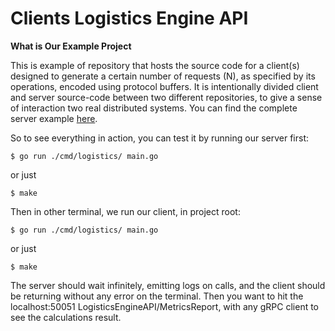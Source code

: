 # Clients Logistics Engine API

**What is Our  Example Project**

This is example of repository that hosts the source code for a client(s) designed to generate a certain number of requests (N), as specified by its operations, encoded using protocol buffers.  It is intentionally divided client and server source-code between two different repositories, to give a sense of interaction two real distributed systems.
You can find the complete server example [here](https://github.com/ivanbulyk/logistics_engine_api).

So to see everything in action, you can test it by running our server first:

```text
$ go run ./cmd/logistics/ main.go
```
or just

```text
$ make 
```

Then in other terminal, we run our client, in project root:

```text
$ go run ./cmd/logistics/ main.go
```
or just

```text
$ make 
```

The server should wait infinitely, emitting logs on calls, and the client should be returning without any error on the terminal. Then you want to hit the localhost:50051 LogisticsEngineAPI/MetricsReport, with any gRPC client to see the calculations result.